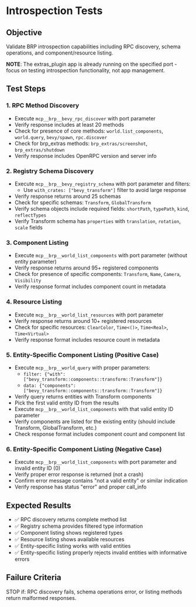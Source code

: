 # Introspection Tests

## Objective
Validate BRP introspection capabilities including RPC discovery, schema operations, and component/resource listing.

**NOTE**: The extras_plugin app is already running on the specified port - focus on testing introspection functionality, not app management.

## Test Steps

### 1. RPC Method Discovery
- Execute `mcp__brp__bevy_rpc_discover` with port parameter
- Verify response includes at least 20 methods
- Check for presence of core methods: `world.list_components`, `world.query`, `bevy/spawn`, `rpc.discover`
- Check for brp_extras methods: `brp_extras/screenshot`, `brp_extras/shutdown`
- Verify response includes OpenRPC version and server info

### 2. Registry Schema Discovery
- Execute `mcp__brp__bevy_registry_schema` with port parameter and filters:
  - Use `with_crates: ["bevy_transform"]` filter to avoid large response
- Verify response returns around 25 schemas
- Check for specific schemas: `Transform`, `GlobalTransform`
- Verify schema objects include required fields: `shortPath`, `typePath`, `kind`, `reflectTypes`
- Verify Transform schema has `properties` with `translation`, `rotation`, `scale` fields

### 3. Component Listing
- Execute `mcp__brp__world_list_components` with port parameter (without entity parameter)
- Verify response returns around 95+ registered components
- Check for presence of specific components: `Transform`, `Name`, `Camera`, `Visibility`
- Verify response format includes component count in metadata

### 4. Resource Listing
- Execute `mcp__brp__world_list_resources` with port parameter
- Verify response returns around 10+ registered resources
- Check for specific resources: `ClearColor`, `Time<()>`, `Time<Real>`, `Time<Virtual>`
- Verify response format includes resource count in metadata

### 5. Entity-Specific Component Listing (Positive Case)
- Execute `mcp__brp__world_query` with proper parameters:
  - `filter: {"with": ["bevy_transform::components::transform::Transform"]}`
  - `data: {"components": ["bevy_transform::components::transform::Transform"]}`
- Verify query returns entities with Transform components
- Pick the first valid entity ID from the results
- Execute `mcp__brp__world_list_components` with that valid entity ID parameter
- Verify components are listed for the existing entity (should include Transform, GlobalTransform, etc.)
- Check response format includes component count and component list

### 6. Entity-Specific Component Listing (Negative Case)
- Execute `mcp__brp__world_list_components` with port parameter and invalid entity ID (0)
- Verify proper error response is returned (not a crash)
- Confirm error message contains "not a valid entity" or similar indication
- Verify response has status "error" and proper call_info

## Expected Results
- ✅ RPC discovery returns complete method list
- ✅ Registry schema provides filtered type information
- ✅ Component listing shows registered types
- ✅ Resource listing shows available resources
- ✅ Entity-specific listing works with valid entities
- ✅ Entity-specific listing properly rejects invalid entities with informative errors

## Failure Criteria
STOP if: RPC discovery fails, schema operations error, or listing methods return malformed responses.
